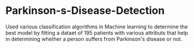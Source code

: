 # Parkinson-s-Disease-Detection
Used various classification algorithms in Machine learning to determine the best model by fitting a dataet of 195 patients with various attributs that help in determining whether a person suffers from Parkinson's disease or not.
